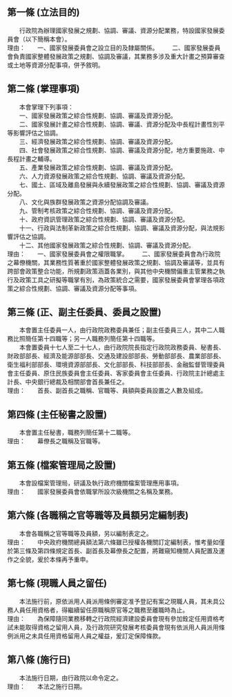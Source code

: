 第一條 (立法目的)
-----------------
　　行政院為辦理國家發展之規劃、協調、審議、資源分配業務，特設國家發展委員會（以下簡稱本會）。  
理由：　　一、國家發展委員會之設立目的及隸屬關係。
　　二、國家發展委員會負責國家整體發展政策之規劃、協調及審議，其業務多涉及重大計畫之預算審查或土地等資源分配事項，併予敘明。

第二條 (掌理事項)
-----------------
　　本會掌理下列事項：  
　　一、國家發展政策之綜合性規劃、協調、審議及資源分配。  
　　二、國家發展計畫之綜合性規劃、協調、審議、資源分配及中長程計畫性別平等影響評估之協調。  
　　三、經濟發展政策之綜合性規劃、協調、審議及資源分配。  
　　四、社會發展政策之綜合性規劃、協調、審議及資源分配，地方重要施政、中長程計畫之輔導。  
　　五、產業發展政策之綜合性規劃、協調、審議及資源分配。  
　　六、人力資源發展政策之綜合性規劃、協調、審議及資源分配。  
　　七、國土、區域及離島發展與永續發展政策之綜合性規劃、協調、審議及資源分配。  
　　八、文化與族群發展政策之資源分配協調及審議。  
　　九、管制考核政策之綜合性規劃、協調、審議及資源分配。  
　　十、政府資訊管理政策之綜合性規劃、協調、審議及資源分配。  
　　十一、行政與法制革新政策之綜合性規劃、協調、審議及資源分配，與法規影響評估之協調。  
　　十二、其他國家發展政策之綜合性規劃、協調、審議及資源分配。  
理由：　　一、國家發展委員會之權限職掌。
　　二、國家發展委員會為行政院之幕僚機關，其業務性質著重於國家整體發展政策之規劃、協調及審議等，並具有跨部會政策整合功能，所規劃政策涵蓋各業別，與其他中央機關偏重主管業務之執行及政策工具之研擬等職掌有別，為政策統合之需要，國家發展委員會掌理各項政策之綜合性規劃、協調、審議及資源分配等事項。

第三條 (正、副主任委員、委員之設置)
-----------------------------------
　　本會置主任委員一人，由行政院政務委員兼任；副主任委員三人，其中二人職務比照簡任第十四職等；另一人職務列簡任第十四職等。  
　　本會置委員十七人至二十七人，由行政院院長指定行政院政務委員、秘書長、財政部部長、經濟及能源部部長、交通及建設部部長、勞動部部長、農業部部長、衛生福利部部長、環境資源部部長、文化部部長、科技部部長、金融監督管理委員會主任委員、原住民族委員會主任委員、客家委員會主任委員、行政院主計總處主計長、中央銀行總裁及相關部會首長兼任之。  
理由：　　首長、副首長之職稱、官職等、員額與委員設置之人數及組成。

第四條 (主任秘書之設置)
-----------------------
　　本會置主任秘書，職務列簡任第十二職等。  
理由：　　幕僚長之職稱及官職等。

第五條 (檔案管理局之設置)
-------------------------
　　本會設檔案管理局，研議及執行政府機關檔案管理應用事項。  
理由：　　國家發展委員會依職掌所設次級機關之名稱及業務。

第六條 (各職稱之官等職等及員額另定編制表)
-----------------------------------------
　　本會各職稱之官等職等及員額，另以編制表定之。  
理由：　　中央政府機關總員額法第六條雖已授權各機關訂定編制表，惟考量如僅於第三條及第四條規定首長、副首長及幕僚長之配置，將難窺知機關人員配置及運作之全貌，爰於本條再予重申。

第七條 (現職人員之留任)
-----------------------
　　本法施行前，原依派用人員派用條例審定准予登記有案之現職人員，其未具公務人員任用資格者，得繼續留任原職稱原官等之職務至離職時為止。  
理由：　　為保障隨同業務移轉之行政院經濟建設委員會現有參加銓定任用資格考試未能取得資格之留用人員，及行政院研究發展考核委員會現有依派用人員派用條例派用之未具任用資格留用人員之權益，爰訂定保障條款。

第八條 (施行日)
---------------
　　本法施行日期，由行政院以命令定之。  
理由：　　本法之施行日期。